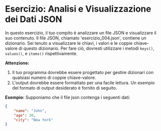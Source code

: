 # Esercizio: Analisi e Visualizzazione dei Dati JSON

In questo esercizio, il tuo compito è analizzare un file JSON e visualizzare il suo contenuto. Il file JSON, chiamato 'esercizio_004.json', contiene un dizionario. Sei tenuto a visualizzare le chiavi, i valori e le coppie chiave-valore di questo dizionario. Per fare ciò, dovresti utilizzare i metodi `keys()`, `values()`, e `items()` rispettivamente.

**Attenzione:**
1. Il tuo programma dovrebbe essere progettato per gestire dizionari con qualsiasi numero di coppie chiave-valore.
2. L'output dovrebbe essere formattato per una facile lettura. Un esempio del formato di output desiderato è fornito di seguito.

**Esempio:**
Supponiamo che il file json contenga i seguenti dati:

```json
{
    "name": "John",
    "age": 30,
    "city": "New York"
}
```